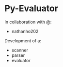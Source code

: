 # Py-Evaluator
In collaboration with @:
- nathanho202

Development of a:
- scanner
- parser
- evaluator
